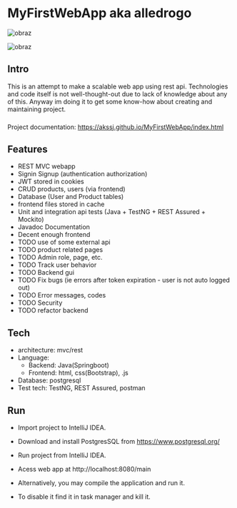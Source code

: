 # MyFirstWebApp aka alledrogo

![obraz](https://github.com/akssj/MyFirstWebApp/assets/127445850/6f54264c-dde6-4d68-adb4-d302c25de6a6)

![obraz](https://github.com/akssj/MyFirstWebApp/assets/127445850/27ad341d-348f-461d-aa5b-e688dd3b28e3)

## Intro
This is an attempt to make a scalable web app using rest api. 
Technologies and code itself is not well-thought-out due to lack of knowledge about any of this. 
Anyway im doing it to get some know-how about creating and maintaining project.

###
Project documentation:
https://akssj.github.io/MyFirstWebApp/index.html

## Features
+ REST MVC webapp
+ Signin Signup (authentication authorization)
+ JWT stored in cookies
+ CRUD products, users (via frontend)
+ Database (User and Product tables)
+ frontend files stored in cache
+ Unit and integration api tests (Java + TestNG + REST Assured + Mockito)
+ Javadoc Documentation
+ Decent enough frontend
+ TODO use of some external api
+ TODO product related pages
+ TODO Admin role, page, etc.
+ TODO Track user behavior
+ TODO Backend gui
+ TODO Fix bugs (ie errors after token expiration - user is not auto logged out)
+ TODO Error messages, codes
+ TODO Security
+ TODO refactor backend

## Tech
+ architecture: mvc/rest
+ Language: 
  + Backend: Java(Springboot)
  + Frontend: html, css(Bootstrap), .js
+ Database: postgresql
+ Test tech: TestNG, REST Assured, postman

## Run
- Import project to IntelliJ IDEA.
- Download and install PostgresSQL from https://www.postgresql.org/
- Run project from IntelliJ IDEA.
- Acess web app at http://localhost:8080/main

- Alternatively, you may compile the application and run it.
- To disable it find it in task manager and kill it.


